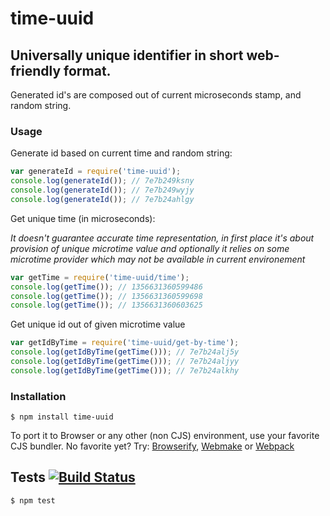 # time-uuid
## Universally unique identifier in short web-friendly format.

Generated id's are composed out of current microseconds stamp, and random string.

### Usage

Generate id based on current time and random string:

```javascript
var generateId = require('time-uuid');
console.log(generateId()); // 7e7b249ksny
console.log(generateId()); // 7e7b249wyjy
console.log(generateId()); // 7e7b24ahlgy
```

Get unique time (in microseconds): 
 
_It doesn't guarantee accurate time representation, in first place it's about provision of *unique* microtime value and optionally it relies on some microtime provider which may not be available in current environement_
```javascript
var getTime = require('time-uuid/time');
console.log(getTime()); // 1356631360599486
console.log(getTime()); // 1356631360599698
console.log(getTime()); // 1356631360603625
```

Get unique id out of given microtime value
```javascript
var getIdByTime = require('time-uuid/get-by-time');
console.log(getIdByTime(getTime())); // 7e7b24alj5y
console.log(getIdByTime(getTime())); // 7e7b24aljyy
console.log(getIdByTime(getTime())); // 7e7b24alkhy
```

### Installation

	$ npm install time-uuid
	
To port it to Browser or any other (non CJS) environment, use your favorite CJS bundler. No favorite yet? Try: [Browserify](http://browserify.org/), [Webmake](https://github.com/medikoo/modules-webmake) or [Webpack](http://webpack.github.io/)

## Tests [![Build Status](https://travis-ci.org/medikoo/time-uuid.png)](https://travis-ci.org/medikoo/time-uuid)

	$ npm test
